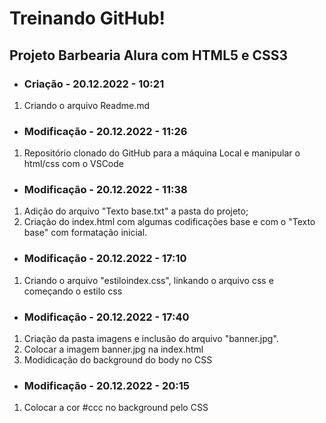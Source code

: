 # Treinando GitHub!
## Projeto Barbearia Alura com HTML5 e CSS3

- ### Criação - 20.12.2022 - 10:21
1.   Criando o arquivo Readme.md

- ### Modificação - 20.12.2022 - 11:26
1.   Repositório clonado do GitHub para a máquina Local e manipular o html/css com o VSCode

- ### Modificação - 20.12.2022 - 11:38
1.   Adição do arquivo "Texto base.txt" a pasta do projeto;
2.   Criação do index.html com algumas codificações base e com o "Texto base" com formatação inicial.

- ### Modificação - 20.12.2022 - 17:10
1.   Criando o arquivo "estiloindex.css", linkando o arquivo css e começando o estilo css

- ### Modificação - 20.12.2022 - 17:40
1.   Criação da pasta imagens e inclusão do arquivo "banner.jpg".
2.   Colocar a imagem banner.jpg na index.html
3.   Modidicação do background do body no CSS

- ### Modificação - 20.12.2022 - 20:15
1.  Colocar a cor #ccc no background pelo CSS